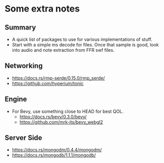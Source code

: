 # Some extra notes

## Summary

- A quick list of packages to use for various implementations of stuff.
- Start with a simple ms decode for files. Once that sample is good, look into audio and note extraction from FFR swf files.

## Networking

- https://docs.rs/rmp-serde/0.15.0/rmp_serde/
- https://github.com/hyperium/tonic

## Engine

- For Bevy, use something close to HEAD for best QOL.
  - https://docs.rs/bevy/0.3.0/bevy/
  - https://github.com/mrk-its/bevy_webgl2

## Server Side

- https://docs.rs/mongodm/0.4.4/mongodm/
- https://docs.rs/mongodb/1.1.1/mongodb/
